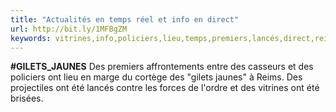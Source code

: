 ```yaml
---
title: "Actualités en temps réel et info en direct"
url: http://bit.ly/1MFBgZM
keywords: vitrines,info,policiers,lieu,temps,premiers,lancés,direct,reims,réel,projectiles,lordre,jaunes,actualités,marge
---
```

**\#GILETS\_JAUNES** Des premiers affrontements entre des casseurs et des policiers ont lieu en marge du cortège des \"gilets jaunes\" à Reims. Des projectiles ont été lancés contre les forces de l\'ordre et des vitrines ont été brisées.
